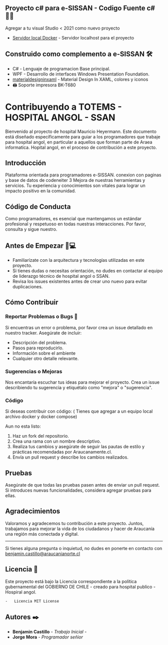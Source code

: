 
## Proyecto c# para e-SISSAN - Codigo Fuente c# 🐱‍💻

Agregar a tu visual Studio < 2021 como nuevo proyecto

* [Servidor local Docker](https://github.com/benjamincastillo03/docker_local_server.git/) - Servidor localhost para el proyecto

## Construido como complemento a e-SISSAN 🛠️

* C# - Lenguaje de programacion Base principal.
* WPF - Desarrollo de interfaces Windows Presentation Foundation.
* [materialdesigninxaml](http://materialdesigninxaml.net/home) - Material Design In XAML, colores y iconos
* 🖨️ Soporte impresora BK-T680

# Contribuyendo a TOTEMS - HOSPITAL ANGOL - SSAN

Bienvenido al proyecto de hospital Mauricio Heyermann. Este documento está diseñado específicamente para guiar a los programadores que trabaje para hospital angol, en particular a aquellos que forman parte de Araea informatica. Hopital angol, en el proceso de contribución a este proyecto.

## Introducción

Plataforma orientada para programadores e-SISSAN. conexion con paginas y base de datos de codeneiter 3 
Mejora de nuestras herramientas y servicios. Tu experiencia y conocimientos son vitales para lograr un impacto positivo en la comunidad.


## Código de Conducta

Como programadores, es esencial que mantengamos un estándar profesional y respetuoso en todas nuestras interacciones. Por favor, consulta y sigue nuestro.

## Antes de Empezar 🎨💻

- Familiarízate con la arquitectura y tecnologías utilizadas en este proyecto. 
- Si tienes dudas o necesitas orientación, no dudes en contactar al equipo de liderazgo técnico de hospital angol o SSAN.
- Revisa los issues existentes antes de crear uno nuevo para evitar duplicaciones.

## Cómo Contribuir

### Reportar Problemas o Bugs 🐘

Si encuentras un error o problema, por favor crea un issue detallado en nuestro tracker. Asegúrate de incluir:

- Descripción del problema.
- Pasos para reproducirlo.
- Información sobre el ambiente
- Cualquier otro detalle relevante.

### Sugerencias o Mejoras

Nos encantaría escuchar tus ideas para mejorar el proyecto. Crea un issue describiendo tu sugerencia y etiquétalo como "mejora" o "sugerencia".

### Código

Si deseas contribuir con código:
( Tienes que agregar a un equipo local archivo docker y docker compose) 

Aun no esta listo: 

1. Haz un fork del repositorio.
2. Crea una rama con un nombre descriptivo.
3. Realiza tus cambios y asegúrate de seguir las pautas de estilo y prácticas recomendadas por Araucanamente.cl.
4. Envía un pull request y describe los cambios realizados.

## Pruebas

Asegúrate de que todas las pruebas pasen antes de enviar un pull request. Si introduces nuevas funcionalidades, considera agregar pruebas para ellas.


## Agradecimientos

Valoramos y agradecemos tu contribución a este proyecto. Juntos, trabajamos para mejorar la vida de los ciudadanos y hacer de Araucanía una región más conectada y digital.

---

Si tienes alguna pregunta o inquietud, no dudes en ponerte en contacto con benjamin.castillo@araucanianorte.cl 

## Licencia 📄

Este proyecto está bajo la Licencia correspondiente a la política gubernamental del GOBIERNO DE CHILE - creado para hospital publico - Hospiral angol.

	-	Licencia MIT License


## Autores ✒️
* **Benjamin Castillo** - *Trabajo Inicial* - 
* **Jorge Mora** - *Programador señior* 
